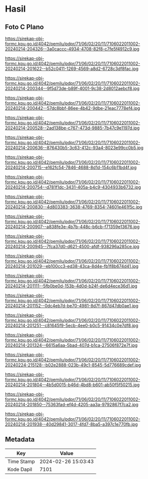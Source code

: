 # Hasil

## Foto C Plano

https://sirekap-obj-formc.kpu.go.id/4042/pemilu/pdpr/71/06/02/20/11/7106022011002-20240214-204326--3a0caccc-4934-4708-82f8-c7fe5f4912c9.jpg

https://sirekap-obj-formc.kpu.go.id/4042/pemilu/pdpr/71/06/02/20/11/7106022011002-20240214-201622--b52c0411-1269-4569-a8d2-6728c3df8fac.jpg

https://sirekap-obj-formc.kpu.go.id/4042/pemilu/pdpr/71/06/02/20/11/7106022011002-20240214-200344--9f5d73de-b89f-4001-9c38-2d8012aebcf8.jpg

https://sirekap-obj-formc.kpu.go.id/4042/pemilu/pdpr/71/06/02/20/11/7106022011002-20240214-200442--57dc8bbf-86ee-4b42-9dbe-21eac7778ef4.jpg

https://sirekap-obj-formc.kpu.go.id/4042/pemilu/pdpr/71/06/02/20/11/7106022011002-20240214-200528--2ad138be-c767-473d-9885-7b47c9e1197d.jpg

https://sirekap-obj-formc.kpu.go.id/4042/pemilu/pdpr/71/06/02/20/11/7106022011002-20240214-200636--876430b5-3c63-412c-93a4-8023e99cc0b5.jpg

https://sirekap-obj-formc.kpu.go.id/4042/pemilu/pdpr/71/06/02/20/11/7106022011002-20240214-200715--e162fc54-7846-4688-8d1d-154c6b11bd4f.jpg

https://sirekap-obj-formc.kpu.go.id/4042/pemilu/pdpr/71/06/02/20/11/7106022011002-20240214-200754--d781f1dc-3431-405a-b4c9-4304933b6732.jpg

https://sirekap-obj-formc.kpu.go.id/4042/pemilu/pdpr/71/06/02/20/11/7106022011002-20240214-200830--4d803383-3638-4769-8354-74601e461f5c.jpg

https://sirekap-obj-formc.kpu.go.id/4042/pemilu/pdpr/71/06/02/20/11/7106022011002-20240214-200907--a838fe3e-4b7b-448c-b6cb-f71359e13676.jpg

https://sirekap-obj-formc.kpu.go.id/4042/pemilu/pdpr/71/06/02/20/11/7106022011002-20240214-200945--7fca37d0-d621-4500-afdf-938296a285ce.jpg

https://sirekap-obj-formc.kpu.go.id/4042/pemilu/pdpr/71/06/02/20/11/7106022011002-20240214-201029--eb100cc3-ed38-43ca-8d4e-fb1f8b674d41.jpg

https://sirekap-obj-formc.kpu.go.id/4042/pemilu/pdpr/71/06/02/20/11/7106022011002-20240214-201111--5fb0be0d-153b-4d0d-b24f-de6d4ece36d1.jpg

https://sirekap-obj-formc.kpu.go.id/4042/pemilu/pdpr/71/06/02/20/11/7106022011002-20240214-201152--0dc4eb7d-be70-4981-8d7f-867d47db0ae1.jpg

https://sirekap-obj-formc.kpu.go.id/4042/pemilu/pdpr/71/06/02/20/11/7106022011002-20240214-201251--c81645f9-5ecb-4ee0-b0c5-91434c0e7df8.jpg

https://sirekap-obj-formc.kpu.go.id/4042/pemilu/pdpr/71/06/02/20/11/7106022011002-20240214-201324--6615a6aa-5bad-407d-b1ca-27506f872e7f.jpg

https://sirekap-obj-formc.kpu.go.id/4042/pemilu/pdpr/71/06/02/20/11/7106022011002-20240224-215128--b02e2888-023b-49c1-8545-5d776689cdef.jpg

https://sirekap-obj-formc.kpu.go.id/4042/pemilu/pdpr/71/06/02/20/11/7106022011002-20240214-201804--4b5d0015-b46d-4bd8-b601-ab50f5f50215.jpg

https://sirekap-obj-formc.kpu.go.id/4042/pemilu/pdpr/71/06/02/20/11/7106022011002-20240214-201850--75363fad-ef4d-4205-aa3a-9792867f7ca2.jpg

https://sirekap-obj-formc.kpu.go.id/4042/pemilu/pdpr/71/06/02/20/11/7106022011002-20240214-201938--40d29841-3017-4fd7-8ba5-a397c1e770fb.jpg


## Metadata

| Key        | Value               |
| ---------- | ------------------- |
| Time Stamp | 2024-02-26 15:03:43 |
| Kode Dapil | 7101                |



